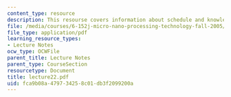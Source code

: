 ```yaml
---
content_type: resource
description: This resourse covers information about schedule and knowles microphone.
file: /media/courses/6-152j-micro-nano-processing-technology-fall-2005/fca9b08a479734258c01db3f2099200a_lecture22.pdf
file_type: application/pdf
learning_resource_types:
- Lecture Notes
ocw_type: OCWFile
parent_title: Lecture Notes
parent_type: CourseSection
resourcetype: Document
title: lecture22.pdf
uid: fca9b08a-4797-3425-8c01-db3f2099200a
---
```

